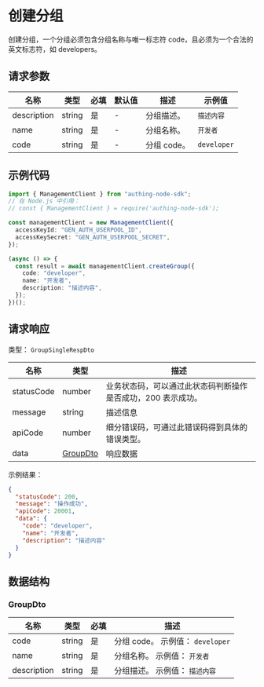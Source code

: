 # 创建分组

<!--
  警告⚠️：
  不要直接修改该文档，
  https://github.com/Authing/authing-docs-factory
  使用该项目进行生成
-->

<LastUpdated />

创建分组，一个分组必须包含分组名称与唯一标志符 code，且必须为一个合法的英文标志符，如 developers。

## 请求参数

| 名称        | 类型   | 必填 | 默认值 | 描述        | 示例值      |
| ----------- | ------ | ---- | ------ | ----------- | ----------- |
| description | string | 是   | -      | 分组描述。  | `描述内容`  |
| name        | string | 是   | -      | 分组名称。  | `开发者`    |
| code        | string | 是   | -      | 分组 code。 | `developer` |

## 示例代码

```ts
import { ManagementClient } from "authing-node-sdk";
// 在 Node.js 中引用：
// const { ManagementClient } = require('authing-node-sdk');

const managementClient = new ManagementClient({
  accessKeyId: "GEN_AUTH_USERPOOL_ID",
  accessKeySecret: "GEN_AUTH_USERPOOL_SECRET",
});

(async () => {
  const result = await managementClient.createGroup({
    code: "developer",
    name: "开发者",
    description: "描述内容",
  });
})();
```

## 请求响应

类型： `GroupSingleRespDto`

| 名称       | 类型                             | 描述                                                         |
| ---------- | -------------------------------- | ------------------------------------------------------------ |
| statusCode | number                           | 业务状态码，可以通过此状态码判断操作是否成功，200 表示成功。 |
| message    | string                           | 描述信息                                                     |
| apiCode    | number                           | 细分错误码，可通过此错误码得到具体的错误类型。               |
| data       | <a href="#GroupDto">GroupDto</a> | 响应数据                                                     |

示例结果：

```json
{
  "statusCode": 200,
  "message": "操作成功",
  "apiCode": 20001,
  "data": {
    "code": "developer",
    "name": "开发者",
    "description": "描述内容"
  }
}
```

## 数据结构

### <a id="GroupDto"></a> GroupDto

| 名称        | 类型   | 必填 | 描述                             |
| ----------- | ------ | ---- | -------------------------------- |
| code        | string | 是   | 分组 code。 示例值： `developer` |
| name        | string | 是   | 分组名称。 示例值： `开发者`     |
| description | string | 是   | 分组描述。 示例值： `描述内容`   |

